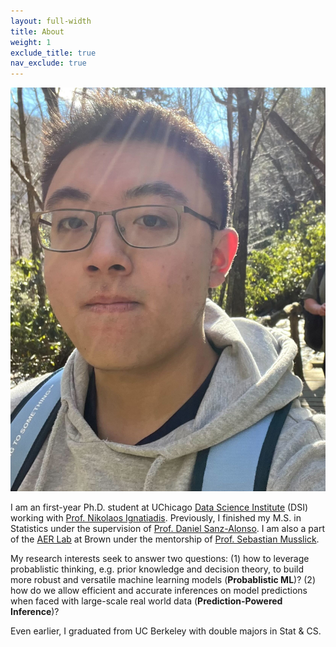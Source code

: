 ```yaml
---
layout: full-width
title: About
weight: 1
exclude_title: true
nav_exclude: true
---
```


<img class="headshot" src="assets/img/headshot.jpg">

I am an first-year Ph.D. student at UChicago [Data Science Institute](https://datascience.uchicago.edu/) (DSI) working with [Prof. Nikolaos Ignatiadis](https://nignatiadis.github.io/). Previously, I finished my M.S. in Statistics under the supervision of [Prof. Daniel Sanz-Alonso](https://sites.google.com/a/uchicago.edu/sanz-alonso/). I am also a part of the [AER Lab](https://musslick.github.io/AER_website/About.html) at Brown under the mentorship of [Prof. Sebastian Musslick](https://smusslick.com/).

My research interests seek to answer two questions: (1) how to leverage probablistic thinking, e.g. prior knowledge and decision theory, to build more robust and versatile machine learning models (**Probablistic ML**)? (2) how do we allow efficient and accurate inferences on model predictions when faced with large-scale real world data (**Prediction-Powered Inference**)?

Even earlier, I graduated from UC Berkeley with double majors in Stat & CS. 

<!-- For **current/prospective students** having questions about M.S./Ph.D. applications in Statistics/DS, I plan to spend an hour every week doing online Q&A. Feel free to book my time [here](projects/external_opportunities); for current <u>UChicago undergrad/master</u> interested in my variational inference reading list, you can contact me for potential [reading program](projects/external_opportunities#reading). -->
